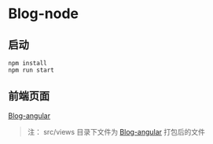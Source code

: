 # Blog-node

## 启动

```shell
npm install
npm run start
```

## 前端页面
[Blog-angular](https://github.com/OriginRing/blog-angular)

> 注：
> src/views 目录下文件为 [Blog-angular](https://github.com/OriginRing/blog-angular) 打包后的文件
